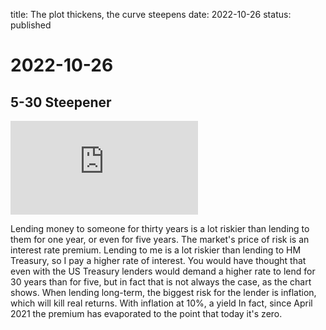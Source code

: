 title: The plot thickens, the curve steepens
date: 2022-10-26
status: published

# 2022-10-26
## 5-30 Steepener

<div class="embed-container"><iframe src="https://fred.stlouisfed.org/graph/graph-landing.php?g=Vh66&width=670&height=475" scrolling="no" frameborder="0" style="overflow:hidden;" allowTransparency="true" loading="lazy"></iframe></div><script src="https://fred.stlouisfed.org/graph/js/embed.js" type="text/javascript"></script>

Lending money to someone for thirty years is a lot riskier than lending to them for one year, or even for five years.
The market's price of risk is an interest rate premium. Lending to me is a lot riskier than lending to HM Treasury, so I pay a higher rate of interest. 
You would have thought that even with the US Treasury lenders would demand a higher rate to lend for 30 years than for five, but in fact that is not always the case, as the chart shows.
When lending long-term, the biggest risk for the lender is inflation, which will kill real returns.
With inflation at 10%, a yield 
In fact, since April 2021 the premium has evaporated to the point that today it's zero.